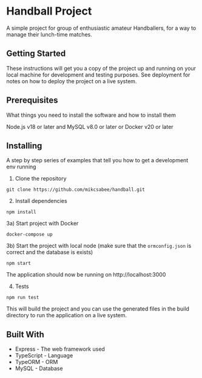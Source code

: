 # Handball Project

A simple project for group of enthusiastic amateur Handballers,  for a way to manage their lunch-time matches.

## Getting Started
These instructions will get you a copy of the project up and running on your local machine for development and testing purposes. See deployment for notes on how to deploy the project on a live system.

## Prerequisites
What things you need to install the software and how to install them

Node.js v18 or later and MySQL v8.0 or later
or
Docker v20 or later

## Installing
A step by step series of examples that tell you how to get a development env running

1) Clone the repository
```
git clone https://github.com/mikcsabee/handball.git
```

2) Install dependencies
```
npm install
```

3a) Start project with Docker
```
docker-compose up
```

3b) Start the project with local node (make sure that the `ormconfig.json` is correct and the database is exists)
```
npm start
```

The application should now be running on http://localhost:3000

4) Tests
```
npm run test
```

This will build the project and you can use the generated files in the build directory to run the application on a live system.

## Built With
 - Express - The web framework used
 - TypeScript - Language
 - TypeORM - ORM
 - MySQL - Database
